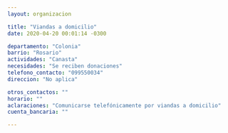 ```yaml
---
layout: organizacion

title: "Viandas a domicilio"
date: 2020-04-20 00:01:14 -0300

departamento: "Colonia"
barrio: "Rosario"
actividades: "Canasta"
necesidades: "Se reciben donaciones"
telefono_contacto: "099550034"
direccion: "No aplica"

otros_contactos: ""
horario: ""
aclaraciones: "Comunicarse telefónicamente por viandas a domicilio"
cuenta_bancaria: ""

---
```

